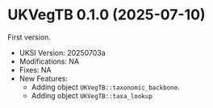 # UKVegTB 0.1.0 (2025-07-10)

First version.

*   UKSI Version: 20250703a
*   Modifications: NA
*   Fixes: NA
*   New Features:
      -   Adding object `UKVegTB::taxonomic_backbone`.
      -   Adding object `UKVegTB::taxa_lookup`